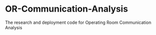 # OR-Communication-Analysis
The research and deployment code for Operating Room Communication Analysis 
